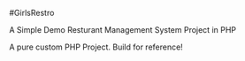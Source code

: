 #GirlsRestro

A Simple Demo Resturant Management System Project in PHP


A pure custom PHP Project. Build for reference!
